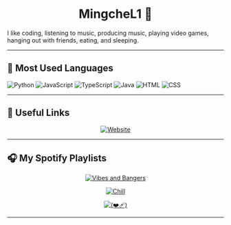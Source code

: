 <h1 align="center">MingcheL1 🐽</h1>

I like coding, listening to music, producing music, playing video games, hanging out with friends, eating, and sleeping.

---

## 🚀 Most Used Languages

<!-- Language Usage Bar -->
![Python](https://img.shields.io/badge/Python-3670A0?style=for-the-badge&logo=python&logoColor=ffdd54)
![JavaScript](https://img.shields.io/badge/JavaScript-F7DF1E?style=for-the-badge&logo=javascript&logoColor=black)
![TypeScript](https://img.shields.io/badge/TypeScript-3178C6?style=for-the-badge&logo=typescript&logoColor=white)
![Java](https://img.shields.io/badge/Java-007396?style=for-the-badge&logo=java&logoColor=white)
![HTML](https://img.shields.io/badge/HTML-E34F26?style=for-the-badge&logo=html5&logoColor=white)
![CSS](https://img.shields.io/badge/CSS-1572B6?style=for-the-badge&logo=css3&logoColor=white)

---

## 🔗 Useful Links

<div align="center">

[![Website](https://img.shields.io/badge/Website-1abc9c?style=for-the-badge&logo=about.me&logoColor=white)](https://mingche.vercel.app)  

</div>

---

## 🎧 My Spotify Playlists

<div align="center">

[![Vibes and Bangers]([https://img.shields.io/badge/Late_Night_Coding-1DB954?style=for-the-badge&logo=spotify&logoColor=white)](https://open.spotify.com/playlist/your_playlist_link1](https://open.spotify.com/playlist/26C5JqyWvN7GpbuBwMSqvp?si=456335e522904467))

[![Chill]([https://img.shields.io/badge/Bedroom_Jams-1DB954?style=for-the-badge&logo=spotify&logoColor=white)](https://open.spotify.com/playlist/your_playlist_link2](https://open.spotify.com/playlist/0lFsE3q5fpa6egPdGwdYW6?si=5ca916b00e5d47c7))

[![(❤️‍🩹)]([https://img.shields.io/badge/Hyperpop_Breakdowns-1DB954?style=for-the-badge&logo=spotify&logoColor=white)](https://open.spotify.com/playlist/your_playlist_link3](https://open.spotify.com/playlist/5dqwzAOBfbEAGlEolWxxBp?si=0a19942c20b14ccf))

</div>

---


